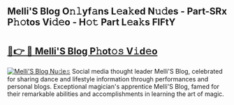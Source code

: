 ## Melli'S Blog O𝚗𝚕yf𝚊ns L𝚎a𝚔ed N𝚞𝚍es - Part-SRx P𝚑𝚘tos Vi𝚍𝚎o - H𝚘𝚝 Part L𝚎a𝚔s FlFtY

# <h2><a href="http://kf4i6j.oniu.top/?m=Melli%27S+Blog">🔗👉 🔴 Melli'S Blog P𝚑ot𝚘𝚜 V𝚒d𝚎o</a></h2>

[![Melli'S Blog Nu𝚍e𝚜](https://i.imgur.com/0qMVB7G.gif)](http://kf4i6j.oniu.top/?m=Melli%27S+Blog)
Social media thought leader Melli'S Blog, celebrated for sharing dance and lifestyle information through performances and personal blogs. Exceptional magician's apprentice Melli'S Blog, famed for their remarkable abilities and accomplishments in learning the art of magic.  
